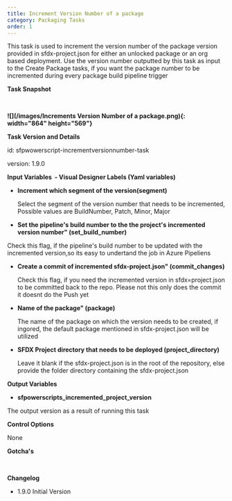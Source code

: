 ```yaml
---
title: Increment Version Number of a package
category: Packaging Tasks
order: 1
---
```


This task is used to increment the version number of the package version provided in sfdx-project.json for either an unlocked package or an org based deployment. Use the version number outputted by this task as input to the Create Package tasks, if you want the package number to be incremented during every package build pipeline trigger

**Task Snapshot**

&nbsp;

**![](/images/Increments Version Number of a package.png){: width="864" height="569"}**

**Task Version and Details**

id: sfpwowerscript-incrementversionnumber-task

version: 1.9.0

**Input Variables&nbsp; - Visual Designer Labels (Yaml variables)**

* **Increment which segment of the version(segment)**

  Select the segment of the version number that needs to be incremented, Possible values are BuildNumber, Patch, Minor, Major

* **Set the pipeline's build number to the the project's incremented version number" (set\_build\_number)**

Check this flag, if the pipeline's build number to be updated with the incremented version,so its easy to undertand the job in Azure Pipeliens

* **Create a commit of incremented sfdx-project.json" (commit\_changes)**

  Check this flag, if you need the incremented version in sfdx=project.json to be committed back to the repo. Please not this only does the commit it doesnt do the Push yet

* **Name of the package" (package)**

  The name of the package on which the version needs to be created, if ingored, the default package mentioned in sfdx-project.json will be utilized

* **SFDX Project directory that needs to be deployed (project\_directory)**

  Leave it blank if the sfdx-project.json is in the root of the repository, else provide the folder directory containing the sfdx-project.json

**Output Variables**

* **sfpowerscripts\_incremented\_project\_version**

The output version as a result of running this task

**Control Options**

None

**Gotcha's**

&nbsp;

**Changelog**

* 1\.9.0 Initial Version
